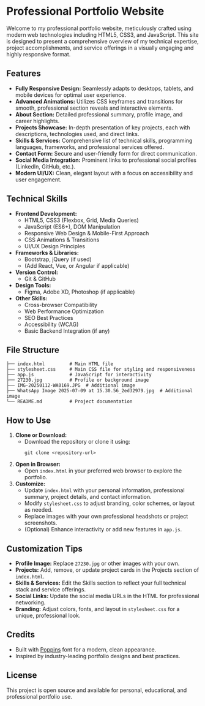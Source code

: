 # Professional Portfolio Website

Welcome to my professional portfolio website, meticulously crafted using modern web technologies including HTML5, CSS3, and JavaScript. This site is designed to present a comprehensive overview of my technical expertise, project accomplishments, and service offerings in a visually engaging and highly responsive format.

## Features

- **Fully Responsive Design:** Seamlessly adapts to desktops, tablets, and mobile devices for optimal user experience.
- **Advanced Animations:** Utilizes CSS keyframes and transitions for smooth, professional section reveals and interactive elements.
- **About Section:** Detailed professional summary, profile image, and career highlights.
- **Projects Showcase:** In-depth presentation of key projects, each with descriptions, technologies used, and direct links.
- **Skills & Services:** Comprehensive list of technical skills, programming languages, frameworks, and professional services offered.
- **Contact Form:** Secure and user-friendly form for direct communication.
- **Social Media Integration:** Prominent links to professional social profiles (LinkedIn, GitHub, etc.).
- **Modern UI/UX:** Clean, elegant layout with a focus on accessibility and user engagement.

## Technical Skills

- **Frontend Development:**
  - HTML5, CSS3 (Flexbox, Grid, Media Queries)
  - JavaScript (ES6+), DOM Manipulation
  - Responsive Web Design & Mobile-First Approach
  - CSS Animations & Transitions
  - UI/UX Design Principles
- **Frameworks & Libraries:**
  - Bootstrap, jQuery (if used)
  - (Add React, Vue, or Angular if applicable)
- **Version Control:**
  - Git & GitHub
- **Design Tools:**
  - Figma, Adobe XD, Photoshop (if applicable)
- **Other Skills:**
  - Cross-browser Compatibility
  - Web Performance Optimization
  - SEO Best Practices
  - Accessibility (WCAG)
  - Basic Backend Integration (if any)

## File Structure

```
├── index.html         # Main HTML file
├── stylesheet.css     # Main CSS file for styling and responsiveness
├── app.js             # JavaScript for interactivity
├── 27230.jpg          # Profile or background image
├── IMG-20250112-WA0169.JPG  # Additional image
├── WhatsApp Image 2025-07-09 at 15.30.56_2ed32979.jpg  # Additional image
└── README.md          # Project documentation
```

## How to Use

1. **Clone or Download:**
   - Download the repository or clone it using:
     ```
     git clone <repository-url>
     ```
2. **Open in Browser:**
   - Open `index.html` in your preferred web browser to explore the portfolio.
3. **Customize:**
   - Update `index.html` with your personal information, professional summary, project details, and contact information.
   - Modify `stylesheet.css` to adjust branding, color schemes, or layout as needed.
   - Replace images with your own professional headshots or project screenshots.
   - (Optional) Enhance interactivity or add new features in `app.js`.

## Customization Tips

- **Profile Image:** Replace `27230.jpg` or other images with your own.
- **Projects:** Add, remove, or update project cards in the Projects section of `index.html`.
- **Skills & Services:** Edit the Skills section to reflect your full technical stack and service offerings.
- **Social Links:** Update the social media URLs in the HTML for professional networking.
- **Branding:** Adjust colors, fonts, and layout in `stylesheet.css` for a unique, professional look.

## Credits

- Built with [Poppins](https://fonts.google.com/specimen/Poppins) font for a modern, clean appearance.
- Inspired by industry-leading portfolio designs and best practices.

## License

This project is open source and available for personal, educational, and professional portfolio use.
